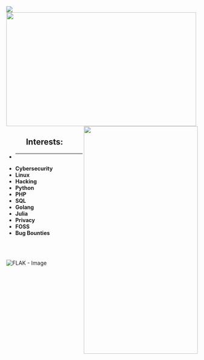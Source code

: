 <img src="https://i.pinimg.com/736x/10/a3/bb/10a3bb8c674a3e3d4a6437805db72b25.jpg"/>
<br/>
    <img align="center" src="https://github-readme-stats.vercel.app/api/top-langs/?username=derealizations&layout=donut" width="500" height="300" />
    <img align="right" src="https://github-readme-stats.vercel.app/api?username=derealizations&show_icons=true&theme=dracula" width="300" height="600" />
<br/>
<h2 align="center">
    Interests:
</h2>

- ****
- **Cybersecurity**
- **Linux**
- **Hacking**
- **Python**
- **PHP**
- **SQL**
- **Golang**
- **Julia**
- **Privacy**
- **FOSS**
- **Bug Bounties**
<br/>
<br/>

![FLAK - Image](https://source.unsplash.com/random/800x400?sweden)
